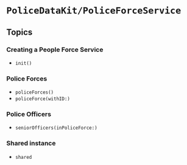 # ``PoliceDataKit/PoliceForceService``

## Topics

### Creating a People Force Service

- ``init()``

### Police Forces

- ``policeForces()``
- ``policeForce(withID:)``

### Police Officers

- ``seniorOfficers(inPoliceForce:)``

### Shared instance

- ``shared``
